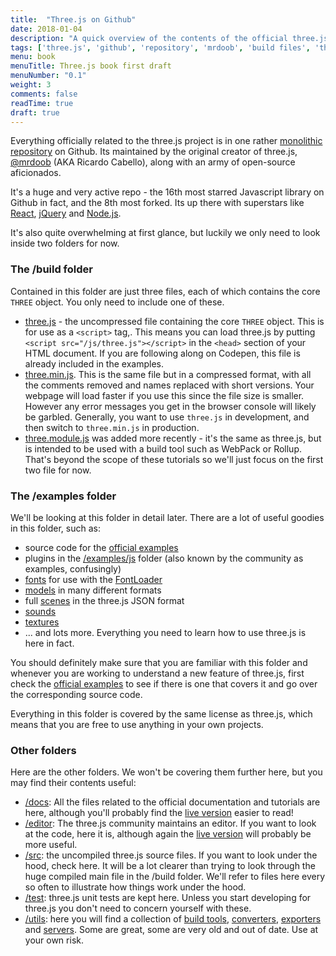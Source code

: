 ```yaml
---
title:  "Three.js on Github"
date: 2018-01-04
description: "A quick overview of the contents of the official three.js repo on github. We'll quickly cover the contents of the main folders to help guide your further explorations"
tags: ['three.js', 'github', 'repository', 'mrdoob', 'build files', 'threejs examples', ]
menu: book
menuTitle: Three.js book first draft
menuNumber: "0.1"
weight: 3
comments: false
readTime: true
draft: true
---
```


Everything officially related to the three.js project is in one rather [monolithic repository](https://github.com/mrdoob/three.js) on Github. Its maintained by the original creator of three.js, [@mrdoob](https://twitter.com/mrdoob) (AKA Ricardo Cabello), along with an army of open-source aficionados.

It's a huge and very active repo - the 16th most starred Javascript library on Github in fact, and the 8th most forked. Its up there with superstars like [React](https://facebook.github.io/react/), [jQuery](https://jquery.com/) and [Node.js](https://nodejs.org/en/).

It's also quite overwhelming at first glance, but luckily we only need to look inside two folders for now.

### The /build folder

Contained in this folder are just three files, each of which contains the core `THREE` object. You only need to include one of these.

* [three.js](https://github.com/mrdoob/three.js/blob/dev/build/three.js) - the uncompressed file containing the core `THREE` object. This is for use as a `<script>` tag,. This means you can load three.js by putting `<script src="/js/three.js"></script>` in the `<head>` section of your HTML document. If you are following along on Codepen, this file is already included in the examples.
* [three.min.js](https://github.com/mrdoob/three.js/blob/dev/build/three.min.js). This is the same file but in a compressed format, with all the comments removed and names replaced with short versions. Your webpage will load faster if you use this since the file size is smaller.  However any error messages you get in the browser console will likely be garbled. Generally, you want to use `three.js` in development, and then switch to `three.min.js` in production.
* [three.module.js](https://github.com/mrdoob/three.js/blob/dev/build/three.module.js) was added more recently - it's the same as three.js, but is intended to be used with a build tool such as WebPack or Rollup. That's beyond the scope of these tutorials so we'll just focus on the first two file for now.

### The /examples folder

We'll be looking at this folder in detail later. There are a lot of useful goodies in this folder, such as:

* source code for the [official examples](https://threejs.org/examples/)
* plugins in the [/examples/js](https://github.com/mrdoob/three.js/tree/master/examples/js) folder (also known by the community as examples, confusingly)
* [fonts](https://github.com/mrdoob/three.js/tree/master/examples/fonts/) for use with the [FontLoader](https://threejs.org/docs/#api/loaders/FontLoader)
* [models](https://github.com/mrdoob/three.js/tree/master/examples/models/) in many different formats
* full [scenes](https://github.com/mrdoob/three.js/tree/master/examples/scenes/) in the three.js JSON format
* [sounds](https://github.com/mrdoob/three.js/tree/master/examples/sounds/)
* [textures](https://github.com/mrdoob/three.js/tree/master/examples/textures/)
* ... and lots more. Everything you need to learn how to use three.js is here in fact.

You should definitely make sure that you are familiar with this folder and whenever you are working to understand a new feature of three.js, first check the [official examples](https://threejs.org/examples/) to see if there is one that covers it and go over the corresponding source code.

Everything in this folder is covered by the same license as three.js, which means that you are free to use anything in your own projects.

### Other folders

Here are the other folders. We won't be covering them further here, but you may find their contents useful:

* [/docs](https://github.com/mrdoob/three.js/tree/dev/docs): All the files related to the official documentation and tutorials are here, although you'll probably find the [live version](https://threejs.org/docs/) easier to read!
* [/editor](https://github.com/mrdoob/three.js/tree/dev/editor/): The three.js community maintains an editor. If you want to look at the code, here it is, although again the [live version](https://threejs.org/editor/) will probably be more useful.
* [/src](https://github.com/mrdoob/three.js/tree/dev/src/): the uncompiled three.js source files. If you want to look under the hood, check here. It will be a lot clearer than trying to look through the huge compiled main file in the /build folder. We'll refer to files here every so often to illustrate how things work under the hood.
* [/test](https://github.com/mrdoob/three.js/tree/dev/test/): three.js unit tests are kept here. Unless you start developing for three.js you don't need to concern yourself with these.
* [/utils](https://github.com/mrdoob/three.js/tree/dev/utils/): here you will find a collection of [build tools](https://github.com/mrdoob/three.js/tree/dev/utils/build/), [converters](https://github.com/mrdoob/three.js/tree/dev/utils/converters/), [exporters](https://github.com/mrdoob/three.js/tree/dev/utils/exporters/) and [servers](https://github.com/mrdoob/three.js/tree/dev/utils/servers/). Some are great, some are very old and out of date. Use at your own risk.

